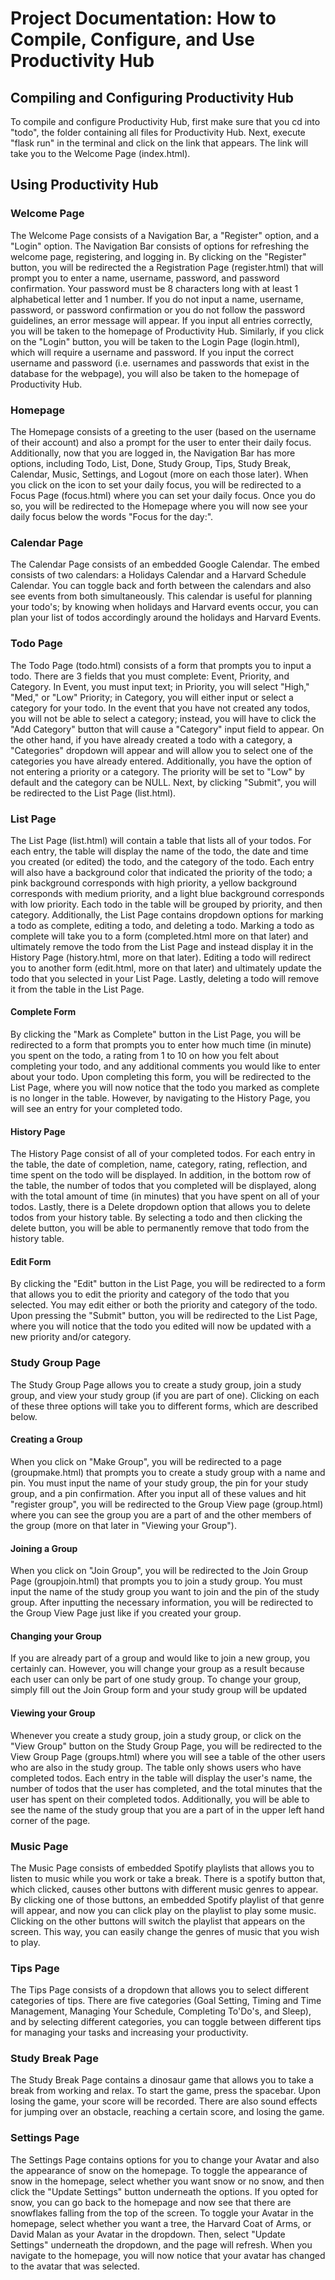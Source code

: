 # Project Documentation: How to Compile, Configure, and Use Productivity Hub

## Compiling and Configuring Productivity Hub

To compile and configure Productivity Hub, first make sure that you cd into "todo", the folder containing all files for Productivity Hub.
Next, execute "flask run" in the terminal and click on the link that appears. The link will take you to the Welcome Page (index.html).

## Using Productivity Hub

### Welcome Page

The Welcome Page consists of a Navigation Bar, a "Register" option, and a "Login" option. The Navigation Bar consists of options for refreshing the welcome page,
registering, and logging in. By clicking on the "Register" button, you will be redirected the a Registration Page (register.html)
that will prompt you to enter a name, username, password, and password confirmation. Your password must be 8 characters long with at least 1 alphabetical letter and 1 number.
If you do not input a name, username, password, or password confirmation or you do not follow the password guidelines, an error message will appear. If you input all entries
correctly, you will be taken to the homepage of Productivity Hub. Similarly, if you click on the "Login" button, you will be taken to the Login Page (login.html), which
will require a username and password. If you input the correct username and password (i.e. usernames and passwords that exist in the database for the webpage), you will
also be taken to the homepage of Productivity Hub.

### Homepage

The Homepage consists of a greeting to the user (based on the username of their account) and also a prompt for the user to enter their daily focus. Additionally, now
that you are logged in, the Navigation Bar has more options, including Todo, List, Done, Study Group, Tips, Study Break, Calendar, Music, Settings, and Logout (more
on each those later). When you click on the icon to set your daily focus, you will be redirected to a Focus Page (focus.html) where you can set your daily focus.
Once you do so, you will be redirected to the Homepage where you will now see your daily focus below the words "Focus for the day:".

### Calendar Page

The Calendar Page consists of an embedded Google Calendar. The embed consists of two calendars: a Holidays Calendar and a Harvard Schedule Calendar. You can toggle back
and forth between the calendars and also see events from both simultaneously. This calendar is useful for planning your todo's; by knowing when holidays and Harvard
events occur, you can plan your list of todos accordingly around the holidays and Harvard Events.

### Todo Page

The Todo Page (todo.html) consists of a form that prompts you to input a todo. There are 3 fields that you must complete: Event, Priority, and Category. In Event, you must input
text; in Priority, you will select "High," "Med," or "Low" Priority; in Category, you will either input or select a category for your todo. In the event that you have
not created any todos, you will not be able to select a category; instead, you will have to click the "Add Category" button that will cause a "Category" input field to
appear. On the other hand, if you have already created a todo with a category, a "Categories" dropdown will appear and will allow you to select one of the categories
you have already entered. Additionally, you have the option of not entering a priority or a category. The priority will be set to "Low" by default and the category can
be NULL. Next, by clicking "Submit", you will be redirected to the List Page (list.html).

### List Page

The List Page (list.html) will contain a table that lists all of your todos. For each entry, the table will display the name of the todo, the date and time you created (or edited) the todo,
and the category of the todo. Each entry will also have a background color that indicated the priority of the todo; a pink background corresponds with high priority, a yellow
background corresponds with medium priority, and a light blue background corresponds with low priority. Each todo in the table will be grouped by priority, and then category.
Additionally, the List Page contains dropdown options for marking a todo as complete, editing a todo, and deleting a todo. Marking a todo as complete will take you to a form (completed.html
more on that later) and ultimately remove the todo from the List Page and instead display it in the History Page (history.html, more on that later). Editing a todo will redirect you to
another form (edit.html, more on that later) and ultimately update the todo that you selected in your List Page. Lastly, deleting a todo will remove it from the table in the List Page.

#### Complete Form

By clicking the "Mark as Complete" button in the List Page, you will be redirected to a form that prompts you to enter how much time (in minute) you spent on the todo, a rating from 1 to 10
on how you felt about completing your todo, and any additional comments you would like to enter about your todo. Upon completing this form, you will be redirected to the List Page, where
you will now notice that the todo you marked as complete is no longer in the table. However, by navigating to the History Page, you will see an entry for your completed todo.

#### History Page

The History Page consist of all of your completed todos. For each entry in the table, the date of completion, name, category, rating, reflection, and time spent on the todo will be displayed.
In addition, in the bottom row of the table, the number of todos that you completed will be displayed, along with the total amount of time (in minutes) that you have spent on all of your todos.
Lastly, there is a Delete dropdown option that allows you to delete todos from your history table. By selecting a todo and then clicking the delete button, you will be able to permanently
remove that todo from the history table.

#### Edit Form

By clicking the "Edit" button in the List Page, you will be redirected to a form that allows you to edit the priority and category of the todo that you selected. You may edit either or both the
priority and category of the todo. Upon pressing the "Submit" button, you will be redirected to the List Page, where you will notice that the todo you edited will now be updated with a new
priority and/or category.

### Study Group Page

The Study Group Page allows you to create a study group, join a study group, and view your study group (if you are part of one). Clicking on each of these three options will take you to
different forms, which are described below.


#### Creating a Group

When you click on "Make Group", you will be redirected to a page (groupmake.html) that prompts you to create a study group with a name and pin. You must input the name of your study group,
the pin for your study group, and a pin confirmation. After you input all of these values and hit "register group", you will be redirected to the Group View page (group.html) where you can
see the group you are a part of and the other members of the group (more on that later in "Viewing your Group").

#### Joining a Group

When you click on "Join Group", you will be redirected to the Join Group Page (groupjoin.html) that prompts you to join a study group. You must input the name of the study group you want
to join and the pin of the study group. After inputting the necessary information, you will be redirected to the Group View Page just like if you created your group.


#### Changing your Group

If you are already part of a group and would like to join a new group, you certainly can. However, you will change your group as a result because each user can only be part of one study
group. To change your group, simply fill out the Join Group form and your study group will be updated

#### Viewing your Group

Whenever you create a study group, join a study group, or click on the "View Group" button on the Study Group Page, you will be redirected to the View Group Page (groups.html) where you
will see a table of the other users who are also in the study group. The table only shows users who have completed todos. Each entry in the table will display the user's name, the number
of todos that the user has completed, and the total minutes that the user has spent on their completed todos. Additionally, you will be able to see the name of the study group that you
are a part of in the upper left hand corner of the page.

### Music Page

The Music Page consists of embedded Spotify playlists that allows you to listen to music while you work or take a break. There is a spotify button that, which clicked, causes other buttons
with different music genres to appear. By clicking one of those buttons, an embedded Spotify playlist of that genre will appear, and now you can click play on the playlist to play some
music. Clicking on the other buttons will switch the playlist that appears on the screen. This way, you can easily change the genres of music that you wish to play.

### Tips Page

The Tips Page consists of a dropdown that allows you to select different categories of tips. There are five categories (Goal Setting, Timing and Time Management, Managing Your Schedule,
Completing To'Do's, and Sleep), and by selecting different categories, you can toggle between different tips for managing your tasks and increasing your productivity.

### Study Break Page

The Study Break Page contains a dinosaur game that allows you to take a break from working and relax. To start the game, press the spacebar. Upon losing the game, your score will be recorded.
There are also sound effects for jumping over an obstacle, reaching a certain score, and losing the game.

### Settings Page

The Settings Page contains options for you to change your Avatar and also the appearance of snow on the homepage. To toggle the appearance of snow in the homepage, select whether you want
snow or no snow, and then click the "Update Settings" button underneath the options. If you opted for snow, you can go back to the homepage and now see that there are snowflakes falling from
the top of the screen. To toggle your Avatar in the homepage, select whether you want a tree, the Harvard Coat of Arms, or David Malan as your Avatar in the dropdown. Then, select
"Update Settings" underneath the dropdown, and the page will refresh. When you navigate to the homepage, you will now notice that your avatar has changed to the avatar that was selected.